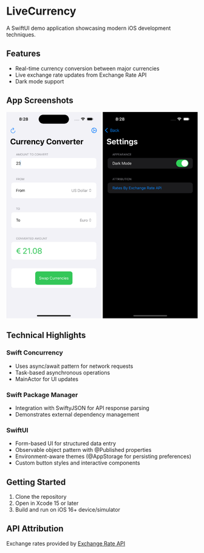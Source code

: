 # LiveCurrency

A SwiftUI demo application showcasing modern iOS development techniques.

## Features

- Real-time currency conversion between major currencies
- Live exchange rate updates from Exchange Rate API
- Dark mode support

## App Screenshots

<p align="center">
  <img src="screenshot1.png" width="250" alt="Currency Converter">
  <img src="screenshot2.png" width="250" alt="Settings Screen">
</p>

## Technical Highlights

### Swift Concurrency
- Uses async/await pattern for network requests
- Task-based asynchronous operations
- MainActor for UI updates

### Swift Package Manager
- Integration with SwiftyJSON for API response parsing
- Demonstrates external dependency management

### SwiftUI
- Form-based UI for structured data entry
- Observable object pattern with @Published properties
- Environment-aware themes (@AppStorage for persisting preferences)
- Custom button styles and interactive components

## Getting Started

1. Clone the repository
2. Open in Xcode 15 or later
3. Build and run on iOS 16+ device/simulator

## API Attribution

Exchange rates provided by [Exchange Rate API](https://www.exchangerate-api.com) 